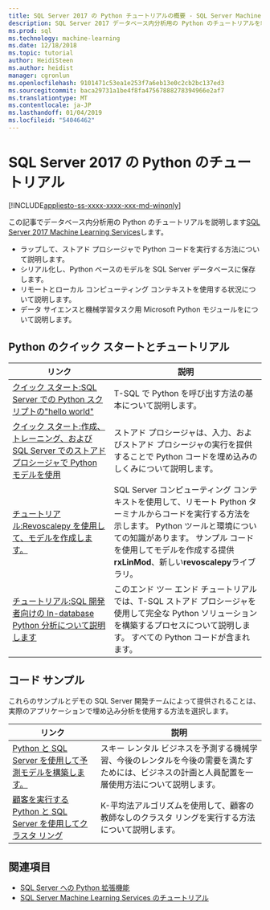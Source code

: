 ```yaml
---
title: SQL Server 2017 の Python チュートリアルの概要 - SQL Server Machine Learning
description: SQL Server 2017 データベース内分析用の Python のチュートリアルを紹介します。
ms.prod: sql
ms.technology: machine-learning
ms.date: 12/18/2018
ms.topic: tutorial
author: HeidiSteen
ms.author: heidist
manager: cgronlun
ms.openlocfilehash: 9101471c53ea1e253f7a6eb13e0c2cb2bc137ed3
ms.sourcegitcommit: baca29731a1be4f8fa47567888278394966e2af7
ms.translationtype: MT
ms.contentlocale: ja-JP
ms.lasthandoff: 01/04/2019
ms.locfileid: "54046462"
---
```

# <a name="sql-server-2017-python-tutorials"></a>SQL Server 2017 の Python のチュートリアル
[!INCLUDE[appliesto-ss-xxxx-xxxx-xxx-md-winonly](../../includes/appliesto-ss-xxxx-xxxx-xxx-md-winonly.md)]

この記事でデータベース内分析用の Python のチュートリアルを説明します[SQL Server 2017 Machine Learning Services](../install/sql-machine-learning-services-windows-install.md)します。 

+ ラップして、ストアド プロシージャで Python コードを実行する方法について説明します。
+ シリアル化し、Python ベースのモデルを SQL Server データベースに保存します。
+ リモートとローカル コンピューティング コンテキストを使用する状況について説明します。
+ データ サイエンスと機械学習タスク用 Microsoft Python モジュールをについて説明します。

<a name="bkmk_pythontutorials"></a>

## <a name="python-quickstarts-and-tutorials"></a>Python のクイック スタートとチュートリアル

| リンク | 説明 |
|------|-------------|
| [クイック スタート:SQL Server での Python スクリプトの"hello world"](quickstart-r-run-using-tsql.md) | T-SQL で Python を呼び出す方法の基本について説明します。 |
| [クイック スタート:作成、トレーニング、および SQL Server でのストアド プロシージャで Python モデルを使用](quickstart-python-train-score-in-tsql.md) | ストアド プロシージャは、入力、およびストアド プロシージャの実行を提供することで Python コードを埋め込みのしくみについて説明します。 |
| [チュートリアル:Revoscalepy を使用して、モデルを作成します。](use-python-revoscalepy-to-create-model.md) | SQL Server コンピューティング コンテキストを使用して、リモート Python ターミナルからコードを実行する方法を示します。 Python ツールと環境についての知識があります。 サンプル コードを使用してモデルを作成する提供**rxLinMod**、新しい**revoscalepy**ライブラリ。 |
| [チュートリアル:SQL 開発者向けの In-database Python 分析について説明します](sqldev-in-database-python-for-sql-developers.md) | このエンド ツー エンド チュートリアルでは、T-SQL ストアド プロシージャを使用して完全な Python ソリューションを構築するプロセスについて説明します。 すべての Python コードが含まれます。|

<a name ="bkmk_samples"></a>

## <a name="code-samples"></a>コード サンプル

これらのサンプルとデモの SQL Server 開発チームによって提供されることは、実際のアプリケーションで埋め込み分析を使用する方法を選択します。

| リンク | 説明 |
|------|-------------|
| [Python と SQL Server を使用して予測モデルを構築します。](https://microsoft.github.io/sql-ml-tutorials/python/rentalprediction/) | スキー レンタル ビジネスを予測する機械学習、今後のレンタルを今後の需要を満たすためには、ビジネスの計画と人員配置を一層使用方法について説明します。 |
| [顧客を実行する Python と SQL Server を使用してクラスタ リング](https://microsoft.github.io/sql-ml-tutorials/python/customerclustering/) | K-平均法アルゴリズムを使用して、顧客の教師なしのクラスタ リングを実行する方法について説明します。 |

## <a name="see-also"></a>関連項目

+ [SQL Server への Python 拡張機能](../concepts/extension-python.md)
+ [SQL Server Machine Learning Services のチュートリアル](machine-learning-services-tutorials.md)
